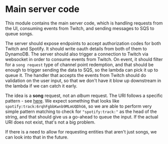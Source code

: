 Main server code
================

This module contains the main server code, which is handling requests from the UI,
consuming events from Twitch, and sending messages to SQS to queue songs.

The server should expose endpoints to accept authorization codes for both Twitch 
and Spotify. It should write oauth details from both of them to DynamoDB. The server
should also trigger a connection to Twitch via websocket in order to consume events 
from Twitch. On event, it should filter for a `song request` type of channel point
redemption, and that should be enough to trigger sending the data to SQS, so the 
lambda can pick it up to queue it. The handler that accepts the events from Twitch
should do validation on the user input, so that we don't have it blow up downstream
in the lambda if we can catch it early. 

The idea is a **song** request, not an _album_ request. The URI follows a specific 
pattern - see [here](https://developer.spotify.com/documentation/web-api/#spotify-uris-and-ids).
We expect something that looks like `spotify:track:6rqhFgbbKwnb9MLmUQDhG6`, so we
are able to perform very simple pattern matching to check for `"spotify:track:"` as
the head of the string, and that should give us a go-ahead to queue the input. If
the actual URI does not exist, that's not a big problem. 

If there is a need to allow for requesting entities that aren't just songs, we can
look into that in the future.
